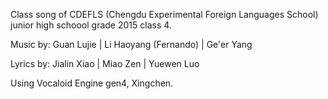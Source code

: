 Class song of CDEFLS (Chengdu Experimental Foreign Languages School) junior high schoool grade 2015 class 4.

Music by:
Guan Lujie | Li Haoyang (Fernando) | Ge'er Yang

Lyrics by:
Jialin Xiao | Miao Zen | Yuewen Luo

Using Vocaloid Engine gen4, Xingchen.
